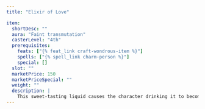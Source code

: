 ```yaml
---
title: "Elixir of Love"

item:
  shortDesc: ""
  aura: "Faint transmutation"
  casterLevel: "4th"
  prerequisites:
    feats: ["{% feat_link craft-wondrous-item %}"]
    spells: ["{% spell_link charm-person %}"]
    special: []
  slot: ""
  marketPrice: 150
  marketPriceSpecial: ""
  weight: ""
  description: |
    This sweet-tasting liquid causes the character drinking it to become _charmed_ with the first creature she sees after consuming the draft (as {% spell_link charm-person %} &ndash; the drinker must be a humanoid of Medium or smaller size, Will DC 14 negates). The _charm_ effects wear off in 1d3 hours.
---
```

